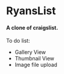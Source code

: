 # RyansList
#### A clone of craigslist.

To do list:
- Gallery View
- Thumbnail View
- Image file upload